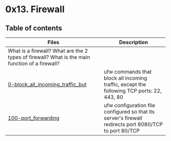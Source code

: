 # 0x13. Firewall

## Table of contents
Files | Description
----- | -----------
| What is a firewall? What are the 2 types of firewall? What is the main function of a firewall?
[0-block_all_incoming_traffic_but](./1-block_all_incoming_traffic_but) | ufw commands that block all incoming traffic, except the following TCP ports: 22, 443, 80
[100-port_forwarding](./100-port_forwarding) | ufw configuration file configured so that its server's firewall redirects port 8080/TCP to port 80/TCP
